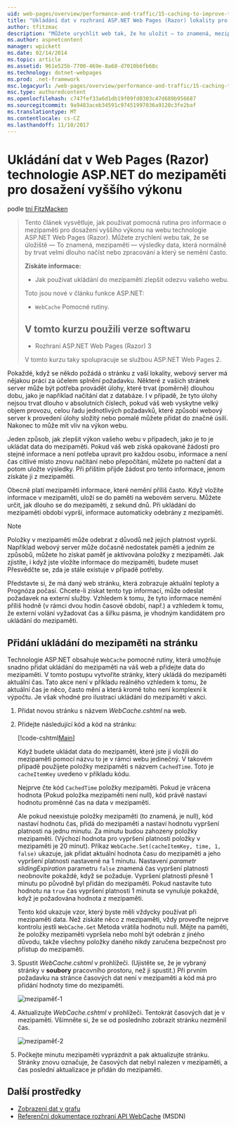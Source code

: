 ```yaml
---
uid: web-pages/overview/performance-and-traffic/15-caching-to-improve-the-performance-of-your-website
title: "Ukládání dat v rozhraní ASP.NET Web Pages (Razor) lokality pro dosažení vyššího výkonu | Microsoft Docs"
author: tfitzmac
description: "Můžete urychlit web tak, že ho uložit – to znamená, mezipaměti - výsledky data, která by obvykle trvat poměrně dlouho načíst nebo zpracovat..."
ms.author: aspnetcontent
manager: wpickett
ms.date: 02/14/2014
ms.topic: article
ms.assetid: 961e525b-7700-469e-8a68-d7010b6fb68c
ms.technology: dotnet-webpages
ms.prod: .net-framework
msc.legacyurl: /web-pages/overview/performance-and-traffic/15-caching-to-improve-the-performance-of-your-website
msc.type: authoredcontent
ms.openlocfilehash: c747fef33a6d1db19f09fd0303c47d689b956687
ms.sourcegitcommit: 9a9483aceb34591c97451997036a9120c3fe2baf
ms.translationtype: MT
ms.contentlocale: cs-CZ
ms.lasthandoff: 11/10/2017
---
```

<a name="caching-data-in-an-aspnet-web-pages-razor-site-for-better-performance"></a>Ukládání dat v Web Pages (Razor) technologie ASP.NET do mezipaměti pro dosažení vyššího výkonu
====================
podle [tní FitzMacken](https://github.com/tfitzmac)

> Tento článek vysvětluje, jak používat pomocná rutina pro informace o mezipaměti pro dosažení vyššího výkonu na webu technologie ASP.NET Web Pages (Razor). Můžete zrychlení webu tak, že se úložiště &#8212; To znamená, mezipaměti &#8212; výsledky data, která normálně by trvat velmi dlouho načíst nebo zpracování a který se nemění často.
> 
> **Získáte informace:** 
> 
> - Jak používat ukládání do mezipaměti zlepšit odezvu vašeho webu.
> 
> Toto jsou nové v článku funkce ASP.NET:
> 
> - `WebCache` Pomocné rutiny.
>   
> 
> ## <a name="software-versions-used-in-the-tutorial"></a>V tomto kurzu použili verze softwaru
> 
> 
> - Rozhraní ASP.NET Web Pages (Razor) 3
>   
> 
> V tomto kurzu taky spolupracuje se službou ASP.NET Web Pages 2.


Pokaždé, když se někdo požádá o stránku z vaší lokality, webový server má nějakou práci za účelem splnění požadavku. Některé z vašich stránek server může být potřeba provádět úlohy, které trvat (poměrně) dlouhou dobu, jako je například načítání dat z databáze. I v případě, že tyto úlohy nejsou trvat dlouho v absolutních číslech, pokud váš web vyskytne velký objem provozu, celou řadu jednotlivých požadavků, které způsobí webový server k provedení úlohy složitý nebo pomalé můžete přidat do značné úsilí. Nakonec to může mít vliv na výkon webu.

Jeden způsob, jak zlepšit výkon vašeho webu v případech, jako je to je ukládat data do mezipaměti. Pokud váš web získá opakované žádosti pro stejné informace a není potřeba upravit pro každou osobu, informace a není čas citlivé místo znovu načítání nebo přepočítání, můžete po načtení dat a potom uložte výsledky. Při příštím přijde žádost pro tento informace, jenom získáte ji z mezipaměti.

Obecně platí mezipaměti informace, které nemění příliš často. Když vložíte informace v mezipaměti, uloží se do paměti na webovém serveru. Můžete určit, jak dlouho se do mezipaměti, z sekund dnů. Při ukládání do mezipaměti období vyprší, informace automaticky odebrány z mezipaměti.

> [!NOTE]
> Položky v mezipaměti může odebrat z důvodů než jejich platnost vyprší. Například webový server může dočasně nedostatek paměti a jedním ze způsobů, můžete ho získat paměť je aktivována položky z mezipaměti. Jak zjistíte, i když jste vložíte informace do mezipaměti, budete muset Přesvědčte se, zda je stále existuje v případě potřeby.


Představte si, že má daný web stránku, která zobrazuje aktuální teploty a Prognóza počasí. Chcete-li získat tento typ informací, může odeslat požadavek na externí služby. Vzhledem k tomu, že tyto informace nemění příliš hodně (v rámci dvou hodin časové období, např.) a vzhledem k tomu, že externí volání vyžadovat čas a šířku pásma, je vhodným kandidátem pro ukládání do mezipaměti.

## <a name="adding-caching-to-a-page"></a>Přidání ukládání do mezipaměti na stránku

Technologie ASP.NET obsahuje `WebCache` pomocné rutiny, která umožňuje snadno přidat ukládání do mezipaměti na váš web a přidejte data do mezipaměti. V tomto postupu vytvoříte stránky, který ukládá do mezipaměti aktuální čas. Tato akce není v příkladu reálného vzhledem k tomu, že aktuální čas je něco, často mění a která kromě toho není komplexní k výpočtu. Je však vhodné pro ilustraci ukládání do mezipaměti v akci.

1. Přidat novou stránku s názvem *WebCache.cshtml* na web.
2. Přidejte následující kód a kód na stránku:

    [!code-cshtml[Main](15-caching-to-improve-the-performance-of-your-website/samples/sample1.cshtml)]

    Když budete ukládat data do mezipaměti, které jste ji vložili do mezipaměti pomocí názvu to je v rámci webu jedinečný. V takovém případě použijete položky mezipaměti s názvem `CachedTime`. Toto je `cacheItemKey` uvedeno v příkladu kódu.

    Nejprve čte kód `CachedTime` položky mezipaměti. Pokud je vrácena hodnota (Pokud položka mezipaměti není null), kód právě nastaví hodnotu proměnné čas na data v mezipaměti.

    Ale pokud neexistuje položky mezipaměti (to znamená, je null), kód nastaví hodnotu čas, přidá do mezipaměti a nastaví hodnotu vypršení platnosti na jednu minutu. Za minutu budou zahozeny položky mezipaměti. (Výchozí hodnota pro vypršení platnosti položky v mezipaměti je 20 minut). Příkaz `WebCache.Set(cacheItemKey, time, 1, false)` ukazuje, jak přidat aktuální hodnota času do mezipaměti a jeho vypršení platnosti nastavené na 1 minutu. Nastavení *parametr slidingExpiration* parametru `false` znamená čas vypršení platnosti neobnovíte pokaždé, když se požaduje. Vypršení platnosti přesně 1 minutu po původně byl přidán do mezipaměti. Pokud nastavíte tuto hodnotu na `true` čas vypršení platnosti 1 minuta se vynuluje pokaždé, když je požadována hodnota z mezipaměti.

    Tento kód ukazuje vzor, který byste měli vždycky používat při mezipaměti data. Než získáte něco z mezipaměti, vždy proveďte nejprve kontrolu jestli `WebCache.Get` Metoda vrátila hodnotu null. Mějte na paměti, že položky mezipaměti vypršela nebo mohl být odebrán z jiného důvodu, takže všechny položky daného nikdy zaručena bezpečnost pro přístup do mezipaměti.
3. Spustit *WebCache.cshtml* v prohlížeči. (Ujistěte se, že je vybraný stránky v **soubory** pracovního prostoru, než ji spustit.) Při prvním požadavku na stránce časových dat není v mezipaměti a kód má pro přidání hodnoty time do mezipaměti.

    ![mezipaměť-1](15-caching-to-improve-the-performance-of-your-website/_static/image1.jpg)
4. Aktualizujte *WebCache.cshtml* v prohlížeči. Tentokrát časových dat je v mezipaměti. Všimněte si, že se od posledního zobrazit stránku nezměnil čas.

    ![mezipaměť-2](15-caching-to-improve-the-performance-of-your-website/_static/image2.jpg)
5. Počkejte minutu mezipaměti vyprázdnit a pak aktualizujte stránku. Stránky znovu označuje, že časových dat nebyl nalezen v mezipaměti, a čas poslední aktualizace je přidán do mezipaměti.

<a id="Additional_Resources"></a>
## <a name="additional-resources"></a>Další prostředky


- [Zobrazení dat v grafu](https://go.microsoft.com/fwlink/?LinkId=202895)
- [Referenční dokumentace rozhraní API WebCache](https://msdn.microsoft.com/en-us/library/system.web.helpers.webcache(v=vs.99).aspx) (MSDN)
